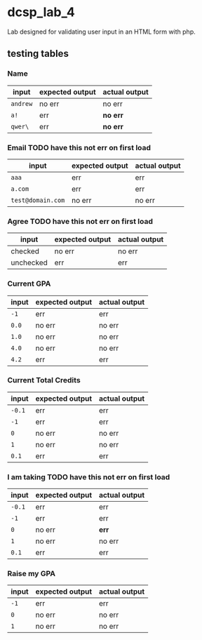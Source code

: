 # dcsp_lab_4
Lab designed for validating user input in an HTML form with php. 

## testing tables

### Name
| input    | expected output | actual output |
|----------|-----------------|---------------|
| `andrew` | no err          | no err        |
| `a!`     | err             | __no err__    |
| `qwer\`  | err             | __no err__    | 


### Email __TODO__ have this not err on first load
| input             | expected output | actual output |
|-------------------|-----------------|---------------|
| `aaa`             | err             | err           |
| `a.com`           | err             | err           |
| `test@domain.com` | no err          | no err        | 

### Agree __TODO__ have this not err on first load
| input     | expected output | actual output |
|-----------|-----------------|---------------|
| checked   | no err          | no err        |
| unchecked | err             | err           |

### Current GPA
| input | expected output | actual output |
|-------|-----------------|---------------|
| `-1`  | err             | err           |
| `0.0` | no err          | no err        |
| `1.0` | no err          | no err        | 
| `4.0` | no err          | no err        |
| `4.2` | err             | err           |

### Current Total Credits
| input  | expected output | actual output |
|--------|-----------------|---------------|
| `-0.1` | err             | err           |
| `-1`   | err             | err           |
| `0`    | no err          | no err        | 
| `1`    | no err          | no err        |
| `0.1`  | err             | err           |

### I am taking __TODO__ have this not err on first load
| input  | expected output | actual output |
|--------|-----------------|---------------|
| `-0.1` | err             | err           |
| `-1`   | err             | err           |
| `0`    | no err          | __err__       | 
| `1`    | no err          | no err        |
| `0.1`  | err             | err           |

### Raise my GPA
| input  | expected output | actual output |
|--------|-----------------|---------------|
| `-1`   | err             | err           |
| `0`    | no err          | no err        | 
| `1`    | no err          | no err        |

